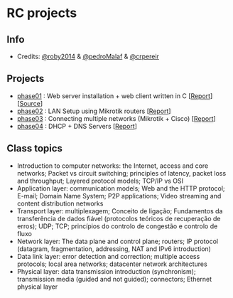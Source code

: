 # RC projects

## Info
* Credits: [@roby2014](https://github.com/roby2014) & [@pedroMalaf](https://github.com/pedroMalaf) & [@crpereir](https://github.com/crpereir)

## Projects
* [phase01](https://github.com/roby2014/uni-projects/tree/master/RC/phase01/) : Web server installation + web client written in C [[Report](https://github.com/roby2014/uni-projects/blob/master/RC/phase01/redes_phase01.pdf)] [[Source](https://github.com/roby2014/uni-projects/blob/master/RC/phase01/webclient.c)]
* [phase02](https://github.com/roby2014/uni-projects/tree/master/RC/phase02/) : LAN Setup using Mikrotik routers [[Report](https://github.com/roby2014/uni-projects/blob/master/RC/phase02/redes_phase02.pdf)]
* [phase03](https://github.com/roby2014/uni-projects/tree/master/RC/phase03/) : Connecting multiple networks (Mikrotik + Cisco) [[Report](https://github.com/roby2014/uni-projects/blob/master/RC/phase03/redes_phase03.pdf)]
* [phase04](https://github.com/roby2014/uni-projects/tree/master/RC/phase04/) : DHCP +  DNS Servers [[Report](https://github.com/roby2014/uni-projects/blob/master/RC/phase04/redes_phase04.pdf)]


## Class topics
* Introduction to computer networks: the Internet, access and core networks; Packet vs circuit switching;
principles of latency, packet loss and throughput; Layered protocol models; TCP/IP vs OSI
* Application layer: communication models; Web and the HTTP protocol; E-mail; Domain Name System; P2P
applications; Video streaming and content distribution networks
* Transport layer: multiplexagem; Conceito de ligação; Fundamentos da transferência de dados fiável
(protocolos teóricos de recuperação de erros); UDP; TCP; princípios do controlo de congestão e controlo de
fluxo
* Network layer: The data plane and control plane; routers; IP protocol (datagram, fragmentation, addressing,
NAT and IPv6 introduction)
* Data link layer: error detection and correction; multiple access protocols; local area networks; datacenter
network architectures
* Physical layer: data transmission introduction (synchronism); transmission media (guided and not guided);
connectors; Ethernet physical layer